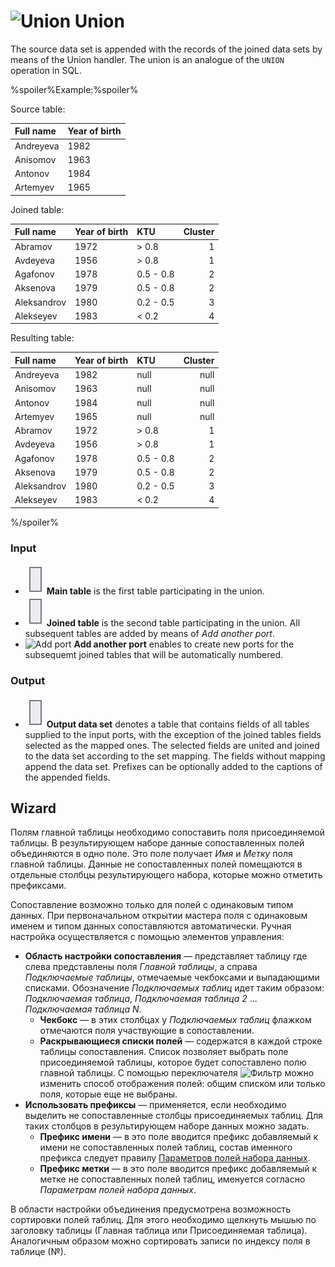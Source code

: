 # ![Union](../../images/icons/components/union_default.svg) Union

The source data set is appended with the records of the joined data sets by means of the Union handler. The union is an analogue of the `UNION` operation in SQL.

%spoiler%Example:%spoiler%

Source table:

|Full name|Year of birth|
|:-|:-|
|Andreyeva|1982|
|Anisomov|1963|
|Antonov|1984|
|Artemyev|1965|

Joined table:

|Full name|Year of birth|KTU|Cluster|
|:-|:-|:-|-:|
|Abramov|1972|\> 0.8|1|
|Avdeyeva|1956|\> 0.8|1|
|Agafonov|1978|0.5 - 0.8|2|
|Aksenova|1979|0.5 - 0.8|2|
|Aleksandrov|1980|0.2 - 0.5|3|
|Alekseyev|1983|< 0.2|4|

Resulting table:

|Full name|Year of birth|KTU|Cluster|
|:-|:-|:-|-:|
|Andreyeva|1982|null|null|
|Anisomov|1963|null|null|
|Antonov|1984|null|null|
|Artemyev|1965|null|null|
|Abramov|1972|\> 0.8|1|
|Avdeyeva|1956|\> 0.8|1|
|Agafonov|1978|0.5 - 0.8|2|
|Aksenova|1979|0.5 - 0.8|2|
|Aleksandrov|1980|0.2 - 0.5|3|
|Alekseyev|1983|< 0.2|4|

%/spoiler%

### Input

* ![Main table](../../images/icons/app/node/ports/inputs/table_inactive.svg) **Main table** is the first table participating in the union.
* ![Joined table](../../images/icons/app/node/ports/inputs/table_inactive.svg) **Joined table** is the second table participating in the union. All subsequent tables are added by means of *Add another port*.
* ![Add port](../../images/icons/toolbar-controls/plus-native_default.svg) **Add another port** enables to create new ports for the subsequemt joined tables that will be automatically numbered.

### Output

* ![Output data set](../../images/icons/app/node/ports/inputs/table_inactive.svg) **Output data set** denotes a table that contains fields of all tables supplied to the input ports, with the exception of the joined tables fields selected as the mapped ones. The selected fields are united and joined to the data set according to the set mapping. The fields without mapping append the data set. Prefixes can be optionally added to the captions of the appended fields.

## Wizard

Полям главной таблицы необходимо сопоставить поля присоединяемой таблицы. В результирующем наборе данные сопоставленных полей объединяются в одно поле. Это поле получает *Имя* и *Метку* поля главной таблицы. Данные не сопоставленных полей помещаются в отдельные столбцы результирующего набора, которые можно отметить префиксами.

Сопоставление возможно только для полей с одинаковым типом данных. При первоначальном открытии мастера поля с одинаковым именем и типом данных сопоставляются автоматически. Ручная настройка осуществляется с помощью элементов управления:

* **Область настройки сопоставления** — представляет таблицу где слева представлены поля *Главной таблицы*, а справа *Подключаемые таблицы*, отмечаемые чекбоксами и выпадающими списками. Обозначение *Подключаемых таблиц* идет таким образом: *Подключаемая таблица*, *Подключаемая таблица 2* ... *Подключаемая таблица N*.
   * **Чекбокс** — в этих столбцах у *Подключаемых таблиц* флажком отмечаются поля участвующие в сопоставлении.
   * **Раскрывающиеся списки полей** — содержатся в каждой строке таблицы сопоставления. Список позволяет выбрать поле присоединяемой таблицы, которое будет сопоставлено полю главной таблицы. С помощью переключателя ![Фильтр](../../images/icons/filter-switcher/filterswitch-on_default.svg) можно изменить способ отображения полей: общим списком или только поля, которые еще не выбраны.
* **Использовать префиксы** — применяется, если необходимо выделить не сопоставленные столбцы присоединяемых таблиц. Для таких столбцов в результирующем наборе данных можно задать.
   * **Префикс имени** — в это поле вводится префикс добавляемый к имени не сопоставленных полей таблиц, состав именного префикса следует правилу [Параметров полей набора данных](../../data/datasetfieldoptions.md).
   * **Префикс метки** — в это поле вводится префикс добавляемый к метке не сопоставленных полей таблиц, именуется согласно *Параметрам полей набора данных*.


В области настройки объединения предусмотрена возможность сортировки полей таблиц. Для этого необходимо щелкнуть мышью по заголовку таблицы (Главная таблица или Присоединяемая таблица). Аналогичным образом можно сортировать записи по индексу поля в таблице (№).
